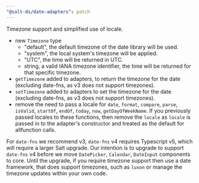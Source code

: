 ```yaml
---
"@salt-ds/date-adapters": patch
---
```


Timezone support and simplified use of locale.

- new `Timezone` type
  - "default", the default timezone of the date library will be used.
  - "system", the local system's timezone will be applied.
  - "UTC", the time will be returned in UTC.
  - string, a valid IANA timezone identifier, the time will be returned for that specific timezone.
- `getTimezone` added to adapters, to return the timezone for the date (excluding date-fns, as v3 does not support timezones).
- `setTimezone` added to adapters to set the timezone for the date (excluding date-fns, as v3 does not support timezones).
- remove the need to pass a locale for `date`, `format`, `compare`, `parse`, `isValid`, `startOf`, `endOf`, `today`, `now`, `getDayOfWeekName`.
  If you previously passed locales to these functions, then remove the `locale` as `locale` is passed in to the adapter's constructor and treated as the default for allfunction calls.

For `date-fns` we recommend v3, `date-fns` v4 requires Typescript v5, which will require a larger Salt upgrade. Our intention is to upgrade to support `date-fns` v4 before we move `DatePicker`, `Calendar`, `DateInput` components to core. Until the upgrade, if you require timezone support then use a date framework, that does support timezones, such as `luxon` or manage the timezone updates within your own code.
